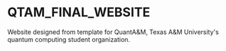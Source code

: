 # QTAM_FINAL_WEBSITE

Website designed from template for QuantA&M, Texas A&M University's quantum computing student organization. 
